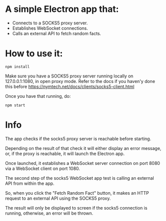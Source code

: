 # A simple Electron app that:

  - Connects to a SOCKS5 proxy server.
  - Establishes WebSocket connections.
  - Calls an external API to fetch random facts.

# How to use it:

    npm install

  Make sure you have a SOCKS5 proxy server running locally on 127.0.0.1:1080, in open proxy mode. Refer to the docs if you haven'y done this before https://nymtech.net/docs/clients/socks5-client.html 
  
  Once you have that running, do:
    
    npm start

# Info #

  The app checks if the socks5 proxy server is reachable before starting. 
  
  Depending on the result of that check it will either display an error message, or, if the proxy is reachable, it will launch the Electron app.
  
  Once launched, it establishes a WebSocket server connection on port 8080 via a WebSocket client on port 1080.
  
  The second step of the socks5 WebSocket app test is calling an external API from within the app. 
  
  So, when you click the "Fetch Random Fact" button, it makes an HTTP request to an external API using the SOCKS5 proxy. 
  
  The result will only be displayed to screen if the socks5 connection is running, otherwise, an error will be thrown.
